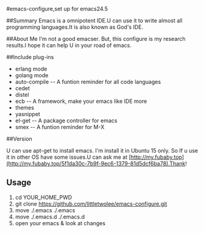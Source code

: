 #emacs-configure,set up for emacs24.5

##Summary
Emacs is a omnipotent IDE.U can use it to write almost all programming languages.It is also known as God's IDE.

##About Me
I'm not a good emacser. But, this configure is my research results.I hope it can help U in your road of emacs. 

##Include plug-ins

* erlang mode
* golang mode
* auto-compile -- A funtion reminder for all code languages
* cedet
* distel
* ecb -- A framework, make your emacs like IDE more
* themes 
* yasnippet 
* el-get -- A package controller for emacs
* smex -- A funtion reminder for M-X

##Version
 
U can use apt-get to install emacs. I'm install it in Ubuntu 15 only. So If u use it in other OS have some issues.U can ask me at [http://my.fubaby.top](http://my.fubaby.top/5f1da30c-7b9f-9ec6-1379-81d5dcf6ba78).Thank!

## Usage

1. cd YOUR_HOME_PWD
2. git clone https://github.com/littletwolee/emacs-configure.git
3. move ./.emacs ./.emacs
4. move ./.emacs.d ./.emacs.d
5. open your emacs & look at changes
